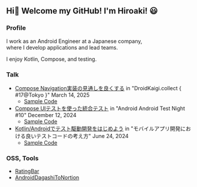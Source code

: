 ## Hi👋 Welcome my GitHub! I'm Hiroaki! 😃

### Profile

I work as an Android Engineer at a Japanese company,<br>
where I develop applications and lead teams.

I enjoy Kotlin, Compose, and testing.

### Talk

- [Compose Navigation実装の見通しを良くする](https://speakerdeck.com/hiroaki404/compose-navigationshi-zhuang-nojian-tong-siwoliang-kusuru) in "DroidKaigi.collect { #17@Tokyo }" March 14, 2025
    - [Sample Code](https://github.com/hiroaki404/ComposeNavigationSample)
- [Compose UIテストを使った統合テスト](https://speakerdeck.com/hiroaki404/compose-uitesutowoshi-tutatong-he-tesuto) in "Android Android Test Night #10" December 12, 2024
    - [Sample Code](https://github.com/hiroaki404/ComposeUITestSample)
- [Kotlin/Androidでテスト駆動開発をはじめよう](https://speakerdeck.com/hiroaki404/androiddetesutoqu-dong-kai-fa-wohazimeyou) in "モバイルアプリ開発における良いテストコードの考え方" June 24, 2024
    - [Sample Code](https://github.com/hiroaki404/tddKotlin)

### OSS, Tools
- [RatingBar](https://github.com/hiroaki404/RatingBar)
- [AndroidDagashiToNortion](https://github.com/hiroaki404/AndroidDagashiToNortion)

<!--
**hiroaki404/hiroaki404** is a ✨ _special_ ✨ repository because its `README.md` (this file) appears on your GitHub profile.

Here are some ideas to get you started:

- 🔭 I’m currently working on ...
- 🌱 I’m currently learning ...
- 👯 I’m looking to collaborate on ...
- 🤔 I’m looking for help with ...
- 💬 Ask me about ...
- 📫 How to reach me: ...
- 😄 Pronouns: ...
- ⚡ Fun fact: ...
-->
